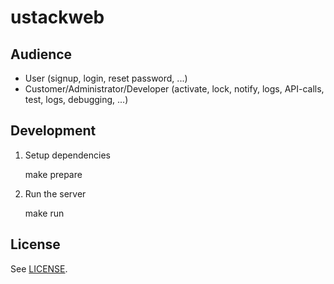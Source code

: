 # ustackweb

## Audience

* User (signup, login, reset password, ...)
* Customer/Administrator/Developer (activate, lock, notify, logs, API-calls, test, logs, debugging, ...)

## Development

1. Setup dependencies

    make prepare 

2. Run the server

    make run

## License

See [LICENSE](LICENSE).


